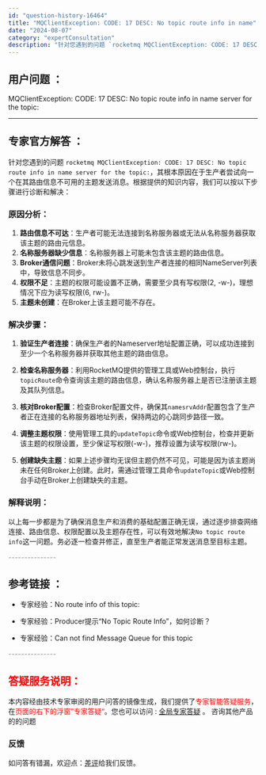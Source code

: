 ```yaml
---
id: "question-history-16464"
title: "MQClientException: CODE: 17 DESC: No topic route info in name"
date: "2024-08-07"
category: "expertConsultation"
description: "针对您遇到的问题 `rocketmq MQClientException: CODE: 17 DESC: No topic route info in name server for the topic:`，其根本原因在于生产者尝试向一个在其路由信息不可用的主题发送消息。根据提供的知识内容，我们可以"
---
```


## 用户问题 ： 
 MQClientException: CODE: 17 DESC: No topic route info in name server for the topic:  

---------------
## 专家官方解答 ：

针对您遇到的问题 `rocketmq MQClientException: CODE: 17 DESC: No topic route info in name server for the topic:`，其根本原因在于生产者尝试向一个在其路由信息不可用的主题发送消息。根据提供的知识内容，我们可以按以下步骤进行诊断和解决：

### 原因分析：
1. **路由信息不可达**：生产者可能无法连接到名称服务器或无法从名称服务器获取该主题的路由元信息。
2. **名称服务器缺少信息**：名称服务器上可能未包含该主题的路由信息。
3. **Broker通信问题**：Broker未将心跳发送到生产者连接的相同NameServer列表中，导致信息不同步。
4. **权限不足**：主题的权限可能设置不正确，需要至少具有写权限(2, -w-)，理想情况下应为读写权限(6, rw-)。
5. **主题未创建**：在Broker上该主题可能不存在。

### 解决步骤：
1. **验证生产者连接**：确保生产者的Nameserver地址配置正确，可以成功连接到至少一个名称服务器并获取其他主题的路由信息。
   
2. **检查名称服务器**：利用RocketMQ提供的管理工具或Web控制台，执行`topicRoute`命令查询该主题的路由信息，确认名称服务器上是否已注册该主题及其队列信息。

3. **核对Broker配置**：检查Broker配置文件，确保其`namesrvAddr`配置包含了生产者正在连接的名称服务器地址列表，保持两边的心跳同步路径一致。

4. **调整主题权限**：使用管理工具的`updateTopic`命令或Web控制台，检查并更新该主题的权限设置，至少保证写权限(-w-)，推荐设置为读写权限(rw-)。

5. **创建缺失主题**：如果上述步骤均无误但主题仍然不可见，可能是因为该主题尚未在任何Broker上创建。此时，需通过管理工具命令`updateTopic`或Web控制台手动在Broker上创建缺失的主题。

### 解释说明：
以上每一步都是为了确保消息生产和消费的基础配置正确无误，通过逐步排查网络连接、路由信息、权限配置以及主题存在性，可以有效地解决`No topic route info`这一问题。务必逐一检查并修正，直至生产者能正常发送消息至目标主题。


<font color="#949494">---------------</font> 


## 参考链接 ：

* 专家经验：No route info of this topic: 
 
 * 专家经验：Producer提示“No Topic Route Info”，如何诊断？ 
 
 * 专家经验：Can not find Message Queue for this topic 


 <font color="#949494">---------------</font> 
 


## <font color="#FF0000">答疑服务说明：</font> 

本内容经由技术专家审阅的用户问答的镜像生成，我们提供了<font color="#FF0000">专家智能答疑服务</font>，在<font color="#FF0000">页面的右下的浮窗”专家答疑“</font>。您也可以访问 : [全局专家答疑](https://answer.opensource.alibaba.com/docs/intro) 。 咨询其他产品的的问题

### 反馈
如问答有错漏，欢迎点：[差评](https://ai.nacos.io/user/feedbackByEnhancerGradePOJOID?enhancerGradePOJOId=16467)给我们反馈。
